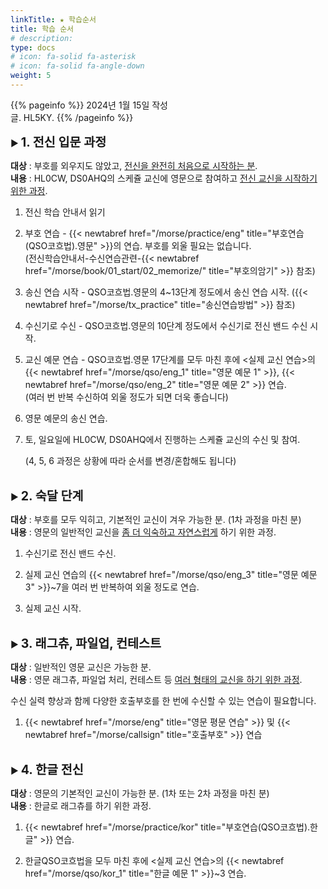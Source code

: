 ```yaml
---
linkTitle: ★ 학습순서
title: 학습 순서
# description: 
type: docs
# icon: fa-solid fa-asterisk
# icon: fa-solid fa-angle-down
weight: 5
---
```


{{% pageinfo %}}
2024년 1월 15일 작성<br>
글. HL5KY.
{{% /pageinfo %}}


▶ <b><span style="font-size:140%">1. 전신 입문 과정</span></b>

<b>대상</b> : 부호를 외우지도 않았고, <u>전신을 완전히 처음으로 시작하는 분</u>.<br>
<b>내용</b> : HL0CW, DS0AHQ의 스케쥴 교신에 영문으로 참여하고 <u>전신 교신을 시작하기 위한 과정</u>.

1. 전신 학습 안내서 읽기

2. 부호 연습 - {{< newtabref href="/morse/practice/eng" title="부호연습(QSO코흐법).영문" >}}의 연습. 부호를 외울 필요는 없습니다.<br>
   (전신학습안내서-수신연습관련-{{< newtabref href="/morse/book/01_start/02_memorize/" title="부호의암기" >}} 참조)

3. 송신 연습 시작 - QSO코흐법.영문의 4~13단계 정도에서 송신 연습 시작. ({{< newtabref href="/morse/tx_practice" title="송신연습방법" >}} 참조)

4. 수신기로 수신 - QSO코흐법.영문의 10단계 정도에서 수신기로 전신 밴드 수신 시작.

5. 교신 예문 연습 - QSO코흐법.영문 17단계를 모두 마친 후에 <실제 교신 연습>의 {{< newtabref href="/morse/qso/eng_1" title="영문 예문 1" >}}, {{< newtabref href="/morse/qso/eng_2" title="영문 예문 2" >}} 연습.<br>
   (여러 번 반복 수신하여 외울 정도가 되면 더욱 좋습니다)

6. 영문 예문의 송신 연습.

7. 토, 일요일에 HL0CW, DS0AHQ에서 진행하는 스케쥴 교신의 수신 및 참여.

   (4, 5, 6 과정은 상황에 따라 순서를 변경/혼합해도 됩니다)
<br><br>

▶ <b><span style="font-size:140%">2. 숙달 단계</span></b>

<b>대상</b> : 부호를 모두 익히고, 기본적인 교신이 겨우 가능한 분. (1차 과정을 마친 분)<br>
<b>내용</b> : 영문의 일반적인 교신을 <u>좀 더 익숙하고 자연스럽게</u> 하기 위한 과정.

1. 수신기로 전신 밴드 수신.

2. 실제 교신 연습의 {{< newtabref href="/morse/qso/eng_3" title="영문 예문 3" >}}~7을 여러 번 반복하여 외울 정도로 연습.

3. 실제 교신 시작.
<br><br>

▶ <b><span style="font-size:140%">3. 래그츄, 파일업, 컨테스트</span></b>

<b>대상</b> : 일반적인 영문 교신은 가능한 분.<br>
<b>내용</b> : 영문 래그츄, 파일업 처리, 컨테스트 등 <u>여러 형태의 교신을 하기 위한 과정</u>.

수신 실력 향상과 함께 다양한 호출부호를 한 번에 수신할 수 있는 연습이 필요합니다.

1. {{< newtabref href="/morse/eng" title="영문 평문 연습" >}} 및 {{< newtabref href="/morse/callsign" title="호출부호" >}} 연습
<br><br>

▶ <b><span style="font-size:140%">4. 한글 전신</span></b>

<b>대상</b> : 영문의 기본적인 교신이 가능한 분. (1차 또는 2차 과정을 마친 분)<br>
<b>내용</b> : 한글로 래그츄를 하기 위한 과정.

1. {{< newtabref href="/morse/practice/kor" title="부호연습(QSO코흐법).한글" >}} 연습.

2. 한글QSO코흐법을 모두 마친 후에 <실제 교신 연습>의 {{< newtabref href="/morse/qso/kor_1" title="한글 예문 1" >}}~3 연습.



